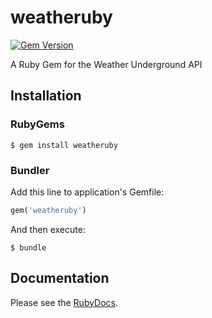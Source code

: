 # weatheruby
[![Gem Version](https://badge.fury.io/rb/weatheruby.svg)](https://badge.fury.io/rb/weatheruby)

A Ruby Gem for the Weather Underground API

## Installation

### RubyGems
```
$ gem install weatheruby
```

### Bundler
Add this line to application's Gemfile:

```ruby
gem('weatheruby')
```

And then execute:

```
$ bundle
```

## Documentation
Please see the [RubyDocs](http://www.rubydoc.info/gems/weatheruby).
